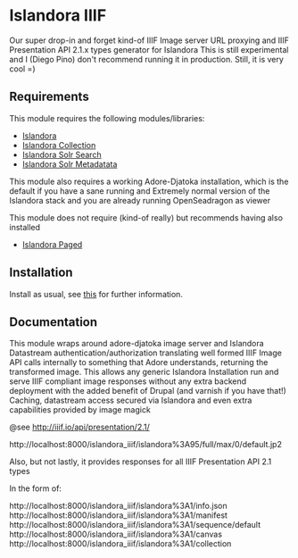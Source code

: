 # Islandora IIIF

Our super drop-in and forget kind-of IIIF Image server URL proxying and IIIF Presentation API 2.1.x types generator for Islandora
This is still experimental and I (Diego Pino) don't recommend running it in production. 
Still, it is very cool =)

## Requirements

This module requires the following modules/libraries:

* [Islandora](https://github.com/islandora/islandora)
* [Islandora Collection](https://github.com/islandora/islandora_solution_pack_collection)
* [Islandora Solr Search ](https://github.com/islandora/islandora_solr_search)
* [Islandora Solr Metadatata ](https://github.com/Islandora/islandora_solr_metadata)

This module also requires a working Adore-Djatoka installation, which is the default if you have a sane 
running and Extremely normal version of the Islandora stack and you are already running OpenSeadragon as viewer

This module does not require (kind-of really) but recommends having also installed
* [Islandora Paged ](https://github.com/islandora/islandora_paged)

## Installation

Install as usual, see [this](https://drupal.org/documentation/install/modules-themes/modules-7) for further information.


## Documentation

This module wraps around adore-djatoka image server and Islandora Datastream authentication/authorization translating well formed 
IIIF Image API calls internally to something that Adore understands, returning the transformed image. This allows any generic Islandora
Installation run and serve IIIF compliant image responses without any extra backend deployment with the added benefit of Drupal 
(and varnish if you have that!) Caching, datastream access secured via Islandora and even extra capabilities provided by image magick

@see http://iiif.io/api/presentation/2.1/

http://localhost:8000/islandora_iiif/islandora%3A95/full/max/0/default.jp2

Also, but not lastly, it provides responses for all IIIF Presentation API 2.1 types

In the form of:

http://localhost:8000/islandora_iiif/islandora%3A1/info.json
http://localhost:8000/islandora_iiif/islandora%3A1/manifest
http://localhost:8000/islandora_iiif/islandora%3A1/sequence/default
http://localhost:8000/islandora_iiif/islandora%3A1/canvas
http://localhost:8000/islandora_iiif/islandora%3A1/collection
